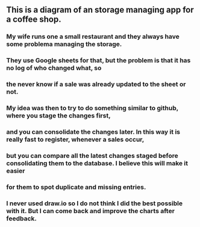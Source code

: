 ## This is a diagram of an storage managing app for a coffee shop. 

### My wife runs one a small restaurant and they always have some problema managing the storage.
### They use Google sheets for that, but the problem is that it has no log of who changed what, so
### the never know if a sale was already updated to the sheet or not.
### My idea was then to try to do something similar to github, where you stage the changes first,
### and you can consolidate the changes later. In this way it is really fast to register, whenever a sales occur,
### but you can compare all the latest changes staged before consolidating them to the database. I believe this will make it easier
### for them to spot duplicate and missing entries.

### I never used draw.io so I do not think I did the best possible with it. But I can come back and improve the charts after feedback.

